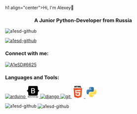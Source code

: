 h1 align="center">Hi, I'm Alexey👋</h1>
<h3 align="center">A Junior Python-Developer from Russia</h3>

<p align="left"> <img src="https://komarev.com/ghpvc/?username=a1esd-github&label=Profile%20views&color=0e75b6&style=flat" alt="a1esd-github" /> </p>

<p align="left"> <a href="https://github.com/ryo-ma/github-profile-trophy"><img src="https://github-profile-trophy.vercel.app/?username=a1esd-github" alt="a1esd-github" /></a> </p>

<h3 align="left">Connect with me:</h3>
<p align="left">
<a href="https://discord.gg/A1eSD#6625" target="blank"><img align="center" src="https://raw.githubusercontent.com/rahuldkjain/github-profile-readme-generator/master/src/images/icons/Social/discord.svg" alt="A1eSD#6625" height="30" width="40" /></a>
</p>

<h3 align="left">Languages and Tools:</h3>
<p align="left"> <a href="https://www.arduino.cc/" target="_blank" rel="noreferrer"> <img src="https://cdn.worldvectorlogo.com/logos/arduino-1.svg" alt="arduino" width="40" height="40"/> </a> <a href="https://getbootstrap.com" target="_blank" rel="noreferrer"> <img src="https://raw.githubusercontent.com/devicons/devicon/master/icons/bootstrap/bootstrap-plain-wordmark.svg" alt="bootstrap" width="40" height="40"/> </a> <a href="https://www.djangoproject.com/" target="_blank" rel="noreferrer"> <img src="https://cdn.worldvectorlogo.com/logos/django.svg" alt="django" width="40" height="40"/> </a> <a href="https://git-scm.com/" target="_blank" rel="noreferrer"> <img src="https://www.vectorlogo.zone/logos/git-scm/git-scm-icon.svg" alt="git" width="40" height="40"/> </a> <a href="https://www.w3.org/html/" target="_blank" rel="noreferrer"> <img src="https://raw.githubusercontent.com/devicons/devicon/master/icons/html5/html5-original-wordmark.svg" alt="html5" width="40" height="40"/> </a> <a href="https://www.python.org" target="_blank" rel="noreferrer"> <img src="https://raw.githubusercontent.com/devicons/devicon/master/icons/python/python-original.svg" alt="python" width="40" height="40"/> </a> </p>

<p><img align="left" src="https://github-readme-stats.vercel.app/api/top-langs?username=a1esd-github&show_icons=true&locale=en&layout=compact" alt="a1esd-github" /></p>

<p>&nbsp;<img align="center" src="https://github-readme-stats.vercel.app/api?username=a1esd-github&show_icons=true&locale=en" alt="a1esd-github" /></p>
